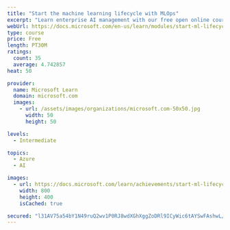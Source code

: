 ```yaml
---
title: "Start the machine learning lifecycle with MLOps"
excerpt: "Learn enterprise AI management with our free open online course, including machine learning."
webUrl: https://docs.microsoft.com/en-us/learn/modules/start-ml-lifecycle-mlops/
type: course
price: Free
length: PT30M
ratings:
  count: 35
  average: 4.742857
heat: 50

provider:
  name: Microsoft Learn
  domain: microsoft.com
  images:
    - url: /assets/images/organizations/microsoft.com-50x50.jpg
      width: 50
      height: 50

levels:
  - Intermediate

topics:
  - Azure
  - AI

images:
  - url: https://docs.microsoft.com/learn/achievements/start-ml-lifecycle-mlops-social.png
    width: 800
    height: 400
    isCached: true

secured: "l31AV75a54bY1N49ruQ2wv1P0RJ8wdXGhXggZoDRl9ICyWic6tAYSwFAshwL/nxXr+u7Rvhf6O6O5EHzycPgQOrkhBMu4YobqkfADwaEIyeD6WMO/ppJT199nhlRUDzKQoTI4n2EGN9fVkSmRCRtm+OBAI2Y81RVToGw7I1jF6Or8cW+KzJ0WOidM99IvBgEnn8C1fjoaf0/b9e3MToKqF58RcvTiOkpQlNkdbd2KbTzHgjdhzQ0k+j7YrNlMPd3B8Z00iOidMuBEkT/f6qk317dvPXo1IkF5vzD1FAlmGAaL4vATjziMAjv91lbxSVqDGwuTa4YH5YrHIYuyuR82WMkkLCPtTW9r0YF5pwkQdd7vnle/vJtjsN9oh5jz0jhntq/XD4HK1FSfY0cphHhUV2jSeHiMANG+XT4pgR3W4Y=;ivPLXfyUNdmOaSxBJ1gXlg=="
---
```


